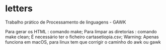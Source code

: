 # letters
Trabalho prático de Processamento de linguagens - GAWK

Para gerar os HTML :  comando make;
Para limpar as diretorias : comando make clean;
É necessário ter o ficheiro cartasetiopia.csv;
Warning: Apenas funciona em macOS, para linux tem que corrigir o caminho do awk ou gawk 
